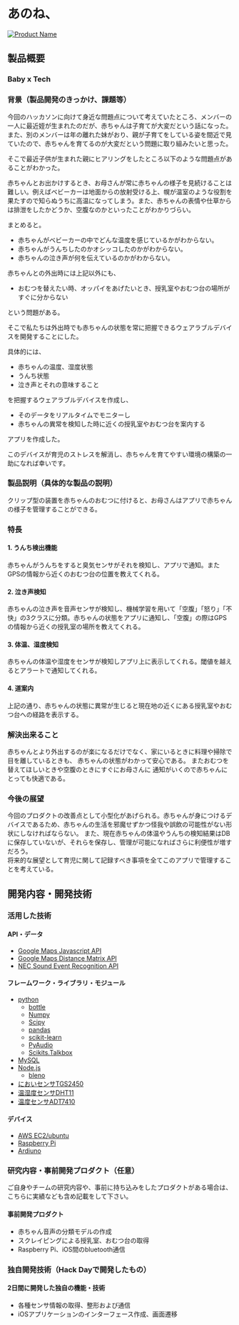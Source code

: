 # あのね、

[![Product Name](https://github.com/jphacks/TK_1716/thumbnail.png)](https://www.youtube.com/watch?v=3jUjMNzMFx4)

## 製品概要
### Baby x Tech

### 背景（製品開発のきっかけ、課題等）
今回のハッカソンに向けて身近な問題点について考えていたところ、メンバーの一人に最近姪が生まれたのだが、赤ちゃんは子育てが大変だという話になった。また、別のメンバーは年の離れた妹がおり、親が子育てをしている姿を間近で見ていたので、赤ちゃんを育てるのが大変だという問題に取り組みたいと思った。

そこで最近子供が生まれた親にヒアリングをしたところ以下のような問題点があることがわかった。

赤ちゃんとお出かけするとき、お母さんが常に赤ちゃんの様子を見続けることは難しい。例えばベビーカーは地面からの放射受ける上、幌が温室のような役割を果たすので知らぬうちに高温になってしまう。また、赤ちゃんの表情や仕草からは排泄をしたかどうか、空腹なのかといったことがわかりづらい。

まとめると。

* 赤ちゃんがベビーカーの中でどんな温度を感じているかがわからない。
* 赤ちゃんがうんちしたのかオシッコしたのかがわからない。
* 赤ちゃんの泣き声が何を伝えているのかがわからない。

赤ちゃんとの外出時には上記以外にも、

* おむつを替えたい時、オッパイをあげたいとき、授乳室やおむつ台の場所がすぐに分からない

という問題がある。

そこで私たちは外出時でも赤ちゃんの状態を常に把握できるウェアラブルデバイスを開発することにした。  

具体的には、

* 赤ちゃんの温度、湿度状態
* うんち状態
* 泣き声とそれの意味すること

を把握するウェアラブルデバイスを作成し、

* そのデータをリアルタイムでモニターし
* 赤ちゃんの異常を検知した時に近くの授乳室やおむつ台を案内する

アプリを作成した。

このデバイスが育児のストレスを解消し、赤ちゃんを育てやすい環境の構築の一助になれば幸いです。


### 製品説明（具体的な製品の説明）
クリップ型の装置を赤ちゃんのおむつに付けると、お母さんはアプリで赤ちゃんの様子を管理することができる。

### 特長

#### 1. うんち検出機能

赤ちゃんがうんちをすると臭気センサがそれを検知し、アプリで通知。またGPSの情報から近くのおむつ台の位置を教えてくれる。

#### 2. 泣き声検知
赤ちゃんの泣き声を音声センサが検知し、機械学習を用いて「空腹」「怒り」「不快」の3クラスに分類。赤ちゃんの状態をアプリに通知し、「空腹」の際はGPSの情報から近くの授乳室の場所を教えてくれる。

#### 3. 体温、湿度検知
赤ちゃんの体温や湿度をセンサが検知しアプリ上に表示してくれる。閾値を越えるとアラートで通知してくれる。

#### 4. 道案内
上記の通り、赤ちゃんの状態に異常が生じると現在地の近くにある授乳室やおむつ台への経路を表示する。


### 解決出来ること
赤ちゃんとより外出するのが楽になるだけでなく、家にいるときに料理や掃除で目を離しているときも、 赤ちゃんの状態がわかって安心である。 またおむつを替えてほしいときや空腹のときにすぐにお母さんに 通知がいくので赤ちゃんにとっても快適である。

### 今後の展望
今回のプロダクトの改善点として小型化があげられる。赤ちゃんが身につけるデバイスであるため、赤ちゃんの生活を邪魔せずかつ怪我や誤飲の可能性がない形状にしなければならない。
また、現在赤ちゃんの体温やうんちの検知結果はDBに保存していないが、それらを保存し、管理が可能になればさらに利便性が増すだろう。  
将来的な展望として育児に関して記録すべき事項を全てこのアプリで管理することを考えている。


## 開発内容・開発技術
### 活用した技術
#### API・データ
* [Google Maps Javascript API](https://developers.google.com/maps/documentation/javascript/?hl=ja)
* [Google Maps Distance Matrix API](https://developers.google.com/maps/documentation/distance-matrix/?hl=ja)
* [NEC Sound Event Recognition API](https://www6.arche.blue/portal/)

#### フレームワーク・ライブラリ・モジュール
* [python](https://www.python.jp/)
	- [bottle](https://bottlepy.org/docs/dev/)
	- [Numpy](http://www.numpy.org/)
	- [Scipy](https://www.scipy.org/)
	- [pandas](http://pandas.pydata.org/)
	- [scikit-learn](http://scikit-learn.org/)
	- [PyAudio](https://people.csail.mit.edu/hubert/pyaudio/)
	- [Scikits.Talkbox](https://github.com/cournape/talkbox)
* [MySQL](https://www.mysql.com/jp/)
* [Node.js](https://nodejs.org/ja/)
	- [bleno](https://github.com/sandeepmistry/bleno)
* [においセンサTGS2450](http://akizukidenshi.com/catalog/g/gP-00989/)
* [温湿度センサDHT11](http://akizukidenshi.com/catalog/g/gM-07003/)
* [温度センサADT7410](http://akizukidenshi.com/catalog/g/gM-06675/)

#### デバイス
* [AWS EC2/ubuntu](https://aws.amazon.com/jp/ec2/)
* [Raspberry Pi](https://www.raspberrypi.org/)
* [Ardiuno](https://www.arduino.cc/)

### 研究内容・事前開発プロダクト（任意）
ご自身やチームの研究内容や、事前に持ち込みをしたプロダクトがある場合は、こちらに実績なども含め記載をして下さい。

#### 事前開発プロダクト
* 赤ちゃん音声の分類モデルの作成
* スクレイピングによる授乳室、おむつ台の取得
* Raspberry Pi、iOS間のbluetooth通信

### 独自開発技術（Hack Dayで開発したもの）
#### 2日間に開発した独自の機能・技術
* 各種センサ情報の取得、整形および通信
* iOSアプリケーションのインターフェース作成、画面遷移
